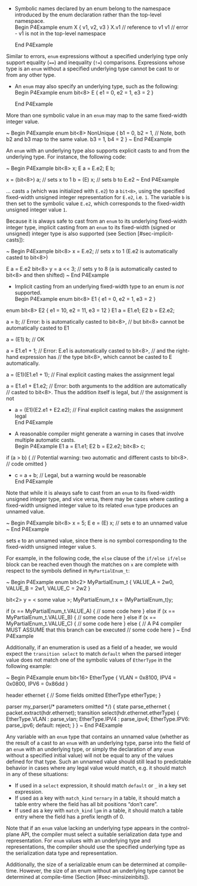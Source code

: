   - Symbolic names declared by an enum belong to the namespace
    introduced by the enum declaration rather than the top-level
    namespace.  
    Begin P4Example enum X { v1, v2, v3 } X.v1 // reference to v1 v1 //
    error - v1 is not in the top-level namespace
    
    End P4Example

Similar to errors, `enum` expressions without a specified underlying
type only support equality (`==`) and inequality (`!=`) comparisons.
Expressions whose type is an `enum` without a specified underlying type
cannot be cast to or from any other type.

  - An `enum` may also specify an underlying type, such as the
    following:  
    Begin P4Example enum bit\<8\> E { e1 = 0, e2 = 1, e3 = 2 }
    
    End P4Example

More than one symbolic value in an `enum` may map to the same
fixed-width integer value.

\~ Begin P4Example enum bit\<8\> NonUnique { b1 = 0, b2 = 1, // Note,
both b2 and b3 map to the same value. b3 = 1, b4 = 2 } \~ End P4Example

An `enum` with an underlying type also supports explicit casts to and
from the underlying type. For instance, the following code:

\~ Begin P4Example bit\<8\> x; E a = E.e2; E b;

x = (bit\<8\>) a; // sets x to 1 b = (E) x; // sets b to E.e2 \~ End
P4Example

… casts `a` (which was initialized with `E.e2`) to a `bit<8>`, using the
specified fixed-width unsigned integer representation for `E.e2`,
i.e. `1`. The variable `b` is then set to the symbolic value `E.e2`,
which corresponds to the fixed-width unsigned integer value `1`.

Because it is always safe to cast from an `enum` to its underlying
fixed-width integer type, implicit casting from an `enum` to its
fixed-width (signed or unsigned) integer type is also supported (see
Section \[\#sec-implicit-casts\]):

\~ Begin P4Example bit\<8\> x = E.e2; // sets x to 1 (E.e2 is
automatically casted to bit\<8\>)

E a = E.e2 bit\<8\> y = a \<\< 3; // sets y to 8 (a is automatically
casted to bit\<8\> and then shifted) \~ End P4Example

  - Implicit casting from an underlying fixed-width type to an enum is
    *not* supported.  
    Begin P4Example enum bit\<8\> E1 { e1 = 0, e2 = 1, e3 = 2 }

enum bit\<8\> E2 { e1 = 10, e2 = 11, e3 = 12 } E1 a = E1.e1; E2 b =
E2.e2;

a = b; // Error: b is automatically casted to bit\<8\>, // but bit\<8\>
cannot be automatically casted to E1

a = (E1) b; // OK

a = E1.e1 + 1; // Error: E.e1 is automatically casted to bit\<8\>, //
and the right-hand expression has // the type bit\<8\>, which cannot be
casted to E automatically.

a = (E1)(E1.e1 + 1); // Final explicit casting makes the assignment
legal

a = E1.e1 + E1.e2; // Error: both arguments to the addition are
automatically // casted to bit\<8\>. Thus the addition itself is legal,
but // the assignment is not

  - a = (E1)(E2.e1 + E2.e2); // Final explicit casting makes the
    assignment legal  
    End P4Example

  - A reasonable compiler might generate a warning in cases that involve
    multiple automatic casts.  
    Begin P4Example E1 a = E1.e1; E2 b = E2.e2; bit\<8\> c;

if (a \> b) { // Potential warning: two automatic and different casts to
bit\<8\>. // code omitted }

  - c = a + b; // Legal, but a warning would be reasonable  
    End P4Example

Note that while it is always safe to cast from an `enum` to its
fixed-width unsigned integer type, and vice versa, there may be cases
where casting a fixed-width unsigned integer value to its related `enum`
type produces an unnamed value.

\~ Begin P4Example bit\<8\> x = 5; E e = (E) x; // sets e to an unnamed
value \~ End P4Example

sets `e` to an unnamed value, since there is no symbol corresponding to
the fixed-width unsigned integer value `5`.

For example, in the following code, the `else` clause of the `if/else
if/else` block can be reached even though the matches on `x` are
complete with respect to the symbols defined in `MyPartialEnum_t`:

\~ Begin P4Example enum bit\<2\> MyPartialEnum\_t { VALUE\_A = 2w0,
VALUE\_B = 2w1, VALUE\_C = 2w2 }

bit\<2\> y = \< some value \>; MyPartialEnum\_t x = (MyPartialEnum\_t)y;

if (x == MyPartialEnum\_t.VALUE\_A) { // some code here } else if (x ==
MyPartialEnum\_t.VALUE\_B) { // some code here } else if (x ==
MyPartialEnum\_t.VALUE\_C) { // some code here } else { // A P4 compiler
MUST ASSUME that this branch can be executed // some code here } \~ End
P4Example

Additionally, if an enumeration is used as a field of a header, we would
expect the `transition select` to match `default` when the parsed
integer value does not match one of the symbolic values of `EtherType`
in the following example:

\~ Begin P4Example enum bit\<16\> EtherType { VLAN = 0x8100, IPV4 =
0x0800, IPV6 = 0x86dd }

header ethernet { // Some fields omitted EtherType etherType; }

parser my\_parser(/\* parameters omitted \*/) { state parse\_ethernet {
packet.extract(hdr.ethernet); transition select(hdr.ethernet.etherType)
{ EtherType.VLAN : parse\_vlan; EtherType.IPV4 : parse\_ipv4;
EtherType.IPV6: parse\_ipv6; default: reject; } } \~ End P4Example

Any variable with an `enum` type that contains an unnamed value (whether
as the result of a cast to an `enum` with an underlying type, parse into
the field of an `enum` with an underlying type, or simply the
declaration of any `enum` without a specified initial value) will not be
equal to any of the values defined for that type. Such an unnamed value
should still lead to predictable behavior in cases where any legal value
would match, e.g. it should match in any of these situations:

  - If used in a `select` expression, it should match `default` or `_`
    in a key set expression.
  - If used as a key with `match_kind` `ternary` in a table, it should
    match a table entry where the field has all bit positions “don’t
    care”.
  - If used as a key with `match_kind` `lpm` in a table, it should match
    a table entry where the field has a prefix length of 0.

Note that if an `enum` value lacking an underlying type appears in the
control-plane API, the compiler must select a suitable serialization
data type and representation. For `enum` values with an underlying type
and representations, the compiler should use the specified underlying
type as the serialization data type and representation.

Additionally, the size of a serializable enum can be determined at
compile-time. However, the size of an enum without an underlying type
cannot be determined at compile-time (Section \[\#sec-minsizeinbits\]).
